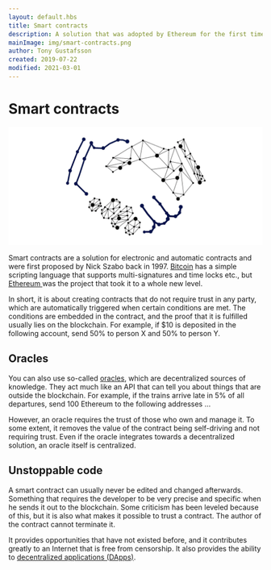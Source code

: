 ```yaml
---
layout: default.hbs
title: Smart contracts
description: A solution that was adopted by Ethereum for the first time and involves laying if / then rules on the blockchain. For example, if $10 is deposited in the following account, send 50% to person X and 50% to person Y.
mainImage: img/smart-contracts.png
author: Tony Gustafsson
created: 2019-07-22
modified: 2021-03-01
---
```


# Smart contracts

![Smart contracts](../img/smart-contracts.png 'Smart contracts')

Smart contracts are a solution for electronic and automatic contracts and were first proposed by Nick Szabo back in 1997. [Bitcoin](/cryptocurrencies/bitcoin.html) has a simple scripting language that supports multi-signatures and time locks etc., but [Ethereum ](/cryptocurrencies/ethereum.html) was the project that took it to a whole new level.

In short, it is about creating contracts that do not require trust in any party, which are automatically triggered when certain conditions are met. The conditions are embedded in the contract, and the proof that it is fulfilled usually lies on the blockchain. For example, if $10 is deposited in the following account, send 50% to person X and 50% to person Y.

## Oracles

You can also use so-called [oracles](/technology/oracles.html), which are decentralized sources of knowledge. They act much like an API that can tell you about things that are outside the blockchain. For example, if the trains arrive late in 5% of all departures, send 100 Ethereum to the following addresses ...

However, an oracle requires the trust of those who own and manage it. To some extent, it removes the value of the contract being self-driving and not requiring trust. Even if the oracle integrates towards a decentralized solution, an oracle itself is centralized.

## Unstoppable code

A smart contract can usually never be edited and changed afterwards. Something that requires the developer to be very precise and specific when he sends it out to the blockchain. Some criticism has been leveled because of this, but it is also what makes it possible to trust a contract. The author of the contract cannot terminate it.

It provides opportunities that have not existed before, and it contributes greatly to an Internet that is free from censorship. It also provides the ability to [decentralized applications (DApps)](/technology/decentralized-applications.html).
